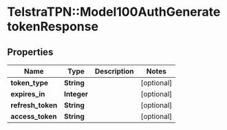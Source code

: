 # TelstraTPN::Model100AuthGeneratetokenResponse

## Properties
Name | Type | Description | Notes
------------ | ------------- | ------------- | -------------
**token_type** | **String** |  | [optional] 
**expires_in** | **Integer** |  | [optional] 
**refresh_token** | **String** |  | [optional] 
**access_token** | **String** |  | [optional] 


